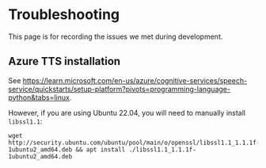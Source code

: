 # Troubleshooting

This page is for recording the issues we met during development.

## Azure TTS installation

See https://learn.microsoft.com/en-us/azure/cognitive-services/speech-service/quickstarts/setup-platform?pivots=programming-language-python&tabs=linux.

However, if you are using Ubuntu 22.04, you will need to manually install `libssl1.1`:

```
wget http://security.ubuntu.com/ubuntu/pool/main/o/openssl/libssl1.1_1.1.1f-1ubuntu2_amd64.deb && apt install ./libssl1.1_1.1.1f-1ubuntu2_amd64.deb
```